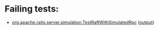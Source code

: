 # Failing tests: 

 * [org.apache.ratis.server.simulation.TestRaftWithSimulatedRpc](ratis-test/org.apache.ratis.server.simulation.TestRaftWithSimulatedRpc.txt) ([output](ratis-test/org.apache.ratis.server.simulation.TestRaftWithSimulatedRpc-output.txt))

